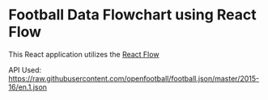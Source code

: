 # Football Data Flowchart using React Flow

This React application utilizes the [React Flow](https://reactflow.dev/)



API Used: https://raw.githubusercontent.com/openfootball/football.json/master/2015-16/en.1.json

